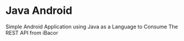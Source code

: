 # Java Android
Simple Android Application using Java as a Language to Consume The REST API from iBacor
